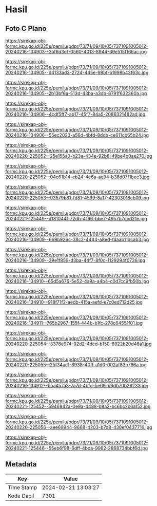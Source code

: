 # Hasil

## Foto C Plano

https://sirekap-obj-formc.kpu.go.id/225e/pemilu/pdpr/73/71/09/10/05/7371091005012-20240216-134903--3af6d3e1-0560-4013-8944-69e515f166ac.jpg

https://sirekap-obj-formc.kpu.go.id/225e/pemilu/pdpr/73/71/09/10/05/7371091005012-20240216-134905--d4133ad3-2724-445e-99bf-b1998b43f63c.jpg

https://sirekap-obj-formc.kpu.go.id/225e/pemilu/pdpr/73/71/09/10/05/7371091005012-20240216-134905--2b13bf6a-513d-43ba-a3db-6791f632360a.jpg

https://sirekap-obj-formc.kpu.go.id/225e/pemilu/pdpr/73/71/09/10/05/7371091005012-20240216-134906--4cdf5ff7-ab17-45f7-84a5-2086321482ad.jpg

https://sirekap-obj-formc.kpu.go.id/225e/pemilu/pdpr/73/71/09/10/05/7371091005012-20240216-134906--55ec2023-a56d-4bfd-8ddb-ce611cb65b24.jpg

https://sirekap-obj-formc.kpu.go.id/225e/pemilu/pdpr/73/71/09/10/05/7371091005012-20240220-225052--25e155a0-b23a-434e-92b8-49be4b0ae270.jpg

https://sirekap-obj-formc.kpu.go.id/225e/pemilu/pdpr/73/71/09/10/05/7371091005012-20240220-225052--04c61b14-eb24-4e6a-ae94-b36d07f1bec3.jpg

https://sirekap-obj-formc.kpu.go.id/225e/pemilu/pdpr/73/71/09/10/05/7371091005012-20240220-225053--03579b81-fd81-4599-8a17-42303018cb09.jpg

https://sirekap-obj-formc.kpu.go.id/225e/pemilu/pdpr/73/71/09/10/05/7371091005012-20240221-125449--d181044f-72db-4166-bbe7-4957b7dbd21e.jpg

https://sirekap-obj-formc.kpu.go.id/225e/pemilu/pdpr/73/71/09/10/05/7371091005012-20240216-134909--669b926c-38c2-4444-a8ed-fdaab11dcab3.jpg

https://sirekap-obj-formc.kpu.go.id/225e/pemilu/pdpr/73/71/09/10/05/7371091005012-20240216-134909--39e1f859-d3ba-44f7-8f0c-1129294f0736.jpg

https://sirekap-obj-formc.kpu.go.id/225e/pemilu/pdpr/73/71/09/10/05/7371091005012-20240216-134910--65d5a676-5e52-4a9a-a4b4-c0d7cc9fb50b.jpg

https://sirekap-obj-formc.kpu.go.id/225e/pemilu/pdpr/73/71/09/10/05/7371091005012-20240216-134910--918f71f2-aedb-415a-aefd-e7c0ed712d25.jpg

https://sirekap-obj-formc.kpu.go.id/225e/pemilu/pdpr/73/71/09/10/05/7371091005012-20240216-134911--765b2967-155f-444b-b1fc-278c64551f01.jpg

https://sirekap-obj-formc.kpu.go.id/225e/pemilu/pdpr/73/71/09/10/05/7371091005012-20240220-225054--3378e974-02d2-4dcd-b150-6922b20d48a1.jpg

https://sirekap-obj-formc.kpu.go.id/225e/pemilu/pdpr/73/71/09/10/05/7371091005012-20240220-225055--25f34ac1-8938-40ff-a1d0-002af83b766a.jpg

https://sirekap-obj-formc.kpu.go.id/225e/pemilu/pdpr/73/71/09/10/05/7371091005012-20240216-134912--baa457a3-7a7d-4bfd-be69-b9db70b28233.jpg

https://sirekap-obj-formc.kpu.go.id/225e/pemilu/pdpr/73/71/09/10/05/7371091005012-20240221-125452--5946842a-0e9a-4488-b8a2-bc6bc2c6a152.jpg

https://sirekap-obj-formc.kpu.go.id/225e/pemilu/pdpr/73/71/09/10/05/7371091005012-20240220-225056--aee69944-9668-4203-b7d8-430ef0437716.jpg

https://sirekap-obj-formc.kpu.go.id/225e/pemilu/pdpr/73/71/09/10/05/7371091005012-20240221-125446--55eb6f98-6dff-4bda-9982-2868734bbf6d.jpg


## Metadata

| Key        | Value               |
| ---------- | ------------------- |
| Time Stamp | 2024-02-21 13:03:27 |
| Kode Dapil | 7301                |



